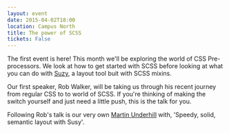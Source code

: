 ```yaml
---
layout: event
date: 2015-04-02T18:00
location: Campus North
title: The power of SCSS
tickets: False
---
```


The first event is here! This month we'll be exploring the world of CSS Pre-processors.
We look at how to get started with SCSS before looking at what you can do with [Suzy](http://susy.oddbird.net/), a layout tool buit with SCSS mixins.

Our first speaker, Rob Walker, will be taking us through his recent journey from regular CSS to to world of SCSS.
If you're thinking of making the switch yourself and just need a little push, this is the talk for you.

Following Rob's talk is our very own [Martin Underhill](https://tempertemper.net/) with, 'Speedy, solid, semantic layout with Susy'.
